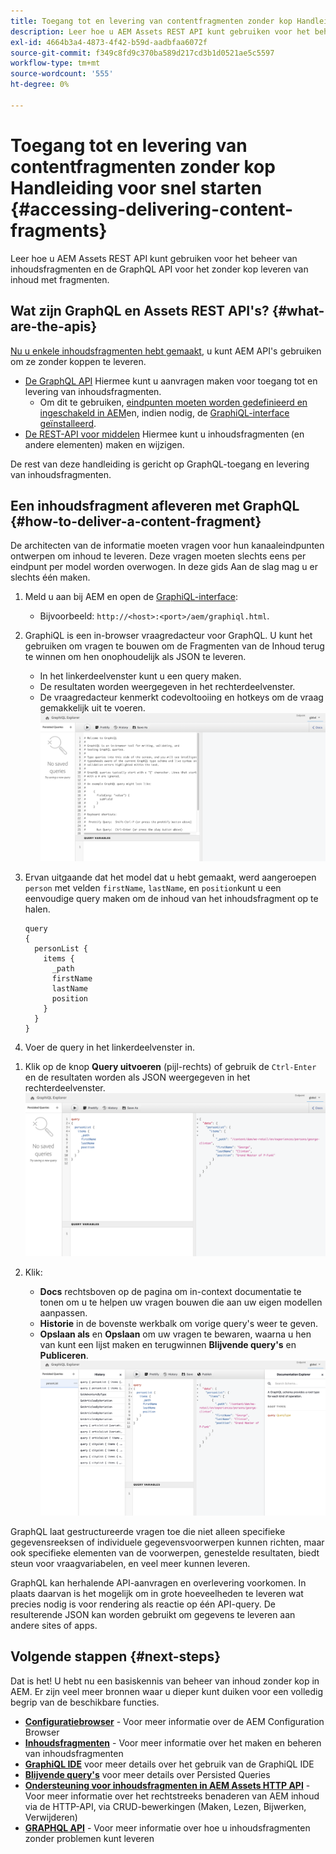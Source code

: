 ```yaml
---
title: Toegang tot en levering van contentfragmenten zonder kop Handleiding voor snel starten
description: Leer hoe u AEM Assets REST API kunt gebruiken voor het beheer van inhoudsfragmenten en de GraphQL API voor het zonder kop leveren van inhoud met fragmenten.
exl-id: 4664b3a4-4873-4f42-b59d-aadbfaa6072f
source-git-commit: f349c8fd9c370ba589d217cd3b1d0521ae5c5597
workflow-type: tm+mt
source-wordcount: '555'
ht-degree: 0%

---
```


# Toegang tot en levering van contentfragmenten zonder kop Handleiding voor snel starten {#accessing-delivering-content-fragments}

Leer hoe u AEM Assets REST API kunt gebruiken voor het beheer van inhoudsfragmenten en de GraphQL API voor het zonder kop leveren van inhoud met fragmenten.

## Wat zijn GraphQL en Assets REST API&#39;s? {#what-are-the-apis}

[Nu u enkele inhoudsfragmenten hebt gemaakt,](create-content-fragment.md) u kunt AEM API&#39;s gebruiken om ze zonder koppen te leveren.

* [De GraphQL API](/help/sites-developing/headless/graphql-api/graphql-api-content-fragments.md) Hiermee kunt u aanvragen maken voor toegang tot en levering van inhoudsfragmenten.
   * Om dit te gebruiken, [eindpunten moeten worden gedefinieerd en ingeschakeld in AEM](/help/sites-developing/headless/graphql-api/graphql-endpoint.md#enabling-graphql-endpoint)en, indien nodig, de [GraphiQL-interface geïnstalleerd](/help/sites-developing/headless/graphql-api/graphql-api-content-fragments.md#installing-graphiql-interface).
* [De REST-API voor middelen](/help/assets/assets-api-content-fragments.md) Hiermee kunt u inhoudsfragmenten (en andere elementen) maken en wijzigen.

De rest van deze handleiding is gericht op GraphQL-toegang en levering van inhoudsfragmenten.

## Een inhoudsfragment afleveren met GraphQL {#how-to-deliver-a-content-fragment}

De architecten van de informatie moeten vragen voor hun kanaaleindpunten ontwerpen om inhoud te leveren. Deze vragen moeten slechts eens per eindpunt per model worden overwogen. In deze gids Aan de slag mag u er slechts één maken.

1. Meld u aan bij AEM en open de [GraphiQL-interface](/help/sites-developing/headless/graphql-api/graphiql-ide.md):
   * Bijvoorbeeld: `http://<host>:<port>/aem/graphiql.html`.

1. GraphiQL is een in-browser vraagredacteur voor GraphQL. U kunt het gebruiken om vragen te bouwen om de Fragmenten van de Inhoud terug te winnen om hen onophoudelijk als JSON te leveren.
   * In het linkerdeelvenster kunt u een query maken.
   * De resultaten worden weergegeven in het rechterdeelvenster.
   * De vraagredacteur kenmerkt codevoltooiing en hotkeys om de vraag gemakkelijk uit te voeren.
     ![GraphiQL-editor](assets/graphiql.png)

1. Ervan uitgaande dat het model dat u hebt gemaakt, werd aangeroepen `person` met velden `firstName`, `lastName`, en `position`kunt u een eenvoudige query maken om de inhoud van het inhoudsfragment op te halen.

   ```text
   query 
   {
     personList {
       items {
         _path
         firstName
         lastName
         position
       }
     }
   }
   ```

1. Voer de query in het linkerdeelvenster in.
<!--
   ![GraphiQL query](assets/graphiql-query.png)
-->

1. Klik op de knop **Query uitvoeren** (pijl-rechts) of gebruik de `Ctrl-Enter` en de resultaten worden als JSON weergegeven in het rechterdeelvenster.
   ![GraphiQL-resultaten](assets/graphiql-results.png)

1. Klik:
   * **Docs** rechtsboven op de pagina om in-context documentatie te tonen om u te helpen uw vragen bouwen die aan uw eigen modellen aanpassen.
   * **Historie** in de bovenste werkbalk om vorige query&#39;s weer te geven.
   * **Opslaan als** en **Opslaan** om uw vragen te bewaren, waarna u hen van kunt een lijst maken en terugwinnen **Blijvende query&#39;s** en **Publiceren**.
     ![GraphiQL-documentatie](assets/graphiql-documentation.png)

GraphQL laat gestructureerde vragen toe die niet alleen specifieke gegevensreeksen of individuele gegevensvoorwerpen kunnen richten, maar ook specifieke elementen van de voorwerpen, genestelde resultaten, biedt steun voor vraagvariabelen, en veel meer kunnen leveren.

GraphQL kan herhalende API-aanvragen en overlevering voorkomen. In plaats daarvan is het mogelijk om in grote hoeveelheden te leveren wat precies nodig is voor rendering als reactie op één API-query. De resulterende JSON kan worden gebruikt om gegevens te leveren aan andere sites of apps.

## Volgende stappen {#next-steps}

Dat is het! U hebt nu een basiskennis van beheer van inhoud zonder kop in AEM. Er zijn veel meer bronnen waar u dieper kunt duiken voor een volledig begrip van de beschikbare functies.

* **[Configuratiebrowser](create-configuration.md)** - Voor meer informatie over de AEM Configuration Browser
* **[Inhoudsfragmenten](/help/assets/content-fragments/content-fragments.md)** - Voor meer informatie over het maken en beheren van inhoudsfragmenten
* **[GraphiQL IDE](/help/sites-developing/headless/graphql-api/graphiql-ide.md)** voor meer details over het gebruik van de GraphiQL IDE
* **[Blijvende query&#39;s](/help/sites-developing/headless/graphql-api/persisted-queries.md)** voor meer details over Persisted Queries
* **[Ondersteuning voor inhoudsfragmenten in AEM Assets HTTP API](/help/assets/assets-api-content-fragments.md)** - Voor meer informatie over het rechtstreeks benaderen van AEM inhoud via de HTTP-API, via CRUD-bewerkingen (Maken, Lezen, Bijwerken, Verwijderen)
* **[GRAPHQL API](/help/sites-developing/headless/graphql-api/graphql-api-content-fragments.md)** - Voor meer informatie over hoe u inhoudsfragmenten zonder problemen kunt leveren

